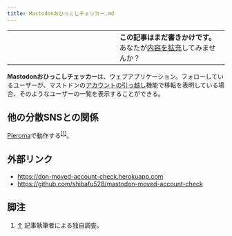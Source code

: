 ```yaml
---
title: Mastodonおひっこしチェッカー.md
---
```

<div>

<table>
<colgroup>
<col style="width: 50%" />
<col style="width: 50%" />
</colgroup>
<tbody>
<tr class="odd">
<td></td>
<td><strong>この記事はまだ書きかけです。</strong>
<div>
あなたが<a href="https://ja.mstdn.wiki/Mastodon%E3%81%8A%E3%81%B2%E3%81%A3%E3%81%93%E3%81%97%E3%83%81%E3%82%A7%E3%83%83%E3%82%AB%E3%83%BC&amp;action=edit" rel="nofollow">内容を拡充</a>してみませんか？
</div></td>
</tr>
</tbody>
</table>

**Mastodonおひっこしチェッカー**は、ウェブアプリケーション。フォローしているユーザーが、マストドンの[アカウントの引っ越し](/%E3%82%A2%E3%82%AB%E3%82%A6%E3%83%B3%E3%83%88%E3%81%AE%E5%BC%95%E3%81%A3%E8%B6%8A%E3%81%97 "アカウントの引っ越し")機能で移転を表明している場合、そのようなユーザーの一覧を表示することができる。

## 他の分散SNSとの関係

[Pleroma](/Pleroma "Pleroma")で動作する<sup>[\[1\]](#cite_note-1)</sup>。

## 外部リンク

-   <a href="https://don-moved-account-check.herokuapp.com" rel="nofollow">https://don-moved-account-check.herokuapp.com</a>
-   <a href="https://github.com/shibafu528/mastodon-moved-account-check" rel="nofollow">https://github.com/shibafu528/mastodon-moved-account-check</a>

## 脚注

<div>

1.  [↑](#cite_ref-1) 記事執筆者による独自調査。

</div>

</div>
